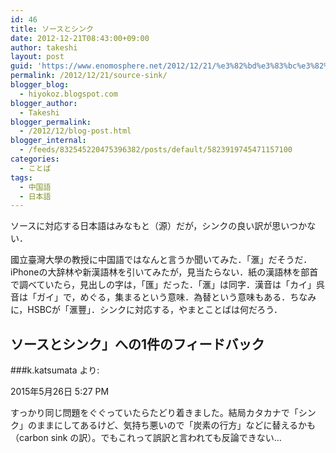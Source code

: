 ```yaml
---
id: 46
title: ソースとシンク
date: 2012-12-21T08:43:00+09:00
author: takeshi
layout: post
guid: 'https://www.enomosphere.net/2012/12/21/%e3%82%bd%e3%83%bc%e3%82%b9%e3%81%a8%e3%82%b7%e3%83%b3%e3%82%af/'
permalink: /2012/12/21/source-sink/
blogger_blog:
  - hiyokoz.blogspot.com
blogger_author:
  - Takeshi
blogger_permalink:
  - /2012/12/blog-post.html
blogger_internal:
  - /feeds/832545220475396382/posts/default/5823919745471157100
categories:
  - ことば
tags:
  - 中国語
  - 日本語
---
```

ソースに対応する日本語はみなもと（源）だが，シンクの良い訳が思いつかない．<!--more-->

國立臺灣大學の教授に中国語ではなんと言うか聞いてみた．「滙」だそうだ．iPhoneの大辞林や新漢語林を引いてみたが，見当たらない．紙の漢語林を部首で調べていたら，見出しの字は，「匯」だった．「滙」は同字．漢音は「カイ」呉音は「ガイ」で，めぐる，集まるという意味．為替という意味もある．ちなみに，HSBCが「滙豐」．シンクに対応する，やまとことばは何だろう．

## ソースとシンク」への1件のフィードバック

###k.katsumata より:	

2015年5月26日 5:27 PM

すっかり同じ問題をぐぐっていたらたどり着きました。結局カタカナで「シンク」のままにしてあるけど、気持ち悪いので「炭素の行方」などに替えるかも（carbon sink の訳）。でもこれって誤訳と言われても反論できない…

